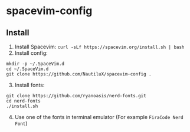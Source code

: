 # spacevim-config

## Install

1. Install Spacevim: `curl -sLf https://spacevim.org/install.sh | bash`
2. Install config:

```
mkdir -p ~/.SpaceVim.d
cd ~/.SpaceVim.d
git clone https://github.com/NautiluX/spacevim-config .
```

3. Install fonts:

```
git clone https://github.com/ryanoasis/nerd-fonts.git
cd nerd-fonts
./install.sh
```

4. Use one of the fonts in terminal emulator (For example `FiraCode Nerd Font`)
